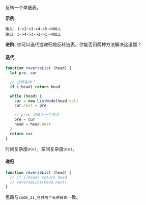 反转一个单链表。

**示例:**
```
输入: 1->2->3->4->5->NULL
输出: 5->4->3->2->1->NULL
```

**进阶:**
你可以迭代或递归地反转链表。你能否用两种方法解决这道题？
 <!-- * Definition for singly-linked list.
 * function ListNode(val) {
 *     this.val = val;
 *     this.next = null;
 * } -->

#### 迭代
```js
function reverseList (head) {
  let pre, cur

  // 边界条件！
  if (!head) return head

  while (head) {
    cur = new ListNode(head.val)
    cur.next = pre

    // prev 记录上一个节点
    pre = cur
    head = head.next
  }
  return cur
}
```

时间复杂度`O(n)`，空间复杂度`O(n)`。

#### 递归
```js
function reverseList (head) {
  // if (!head) return head
  // reverseList(head.next)
}
```

思路与`code_21_合并两个有序链表`一致。